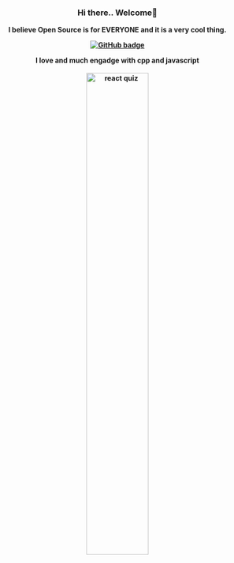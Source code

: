 <h3 align="center"><B>Hi there.. Welcome<B>👋</h3> 

<p align="center">I believe Open Source is for EVERYONE and it is a very cool thing.</p>

<p align="center">
  <a href="https://github.com/wimanshaherath?tab=followers">
    <img src="https://img.shields.io/github/followers/wimanshaherath?label=Followers&logo=GitHub&style=for-the-badge" alt="GitHub badge" />
  </a>
  
</p>

<p align='center'>I love and much engadge with cpp and javascript<br><br>
  <img width="50%" src="https://user-images.githubusercontent.com/49340101/101366462-fcc12e00-38ca-11eb-88cf-ba3c236fc579.png" alt="react quiz"/></p>

<!--
**wimanshaherath/wimanshaherath** is a ✨ _special_ ✨ repository because its `README.md` (this file) appears on your GitHub profile.

Here are some ideas to get you started:

- 🔭 I’m currently working on ...
- 🌱 I’m currently learning ...
- 👯 I’m looking to collaborate on ...
- 🤔 I’m looking for help with ...
- 💬 Ask me about ...
- 📫 How to reach me: ...
- 😄 Pronouns: ...
- ⚡ Fun fact: ...
-->
